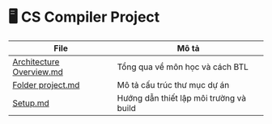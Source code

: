 # 🖥️ CS Compiler Project

| File | Mô tả |
|------|-------|
| [Architecture Overview.md](./documment/Architecture%20Overview.md) | Tổng qua về môn học và cách BTL |
| [Folder project.md](./documment/Folder%20project.md) | Mô tả cấu trúc thư mục dự án |
| [Setup.md](./documment/Setup.md) |  Hướng dẫn thiết lập môi trường và build |